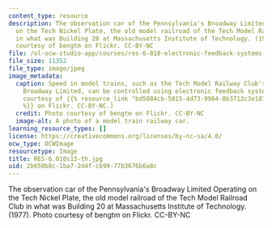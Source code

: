 ```yaml
---
content_type: resource
description: The observation car of the Pennsylvania's Broadway Limited Operating
  on the Tech Nickel Plate, the old model railroad of the Tech Model Railroad Club
  in what was Building 20 at Massachusetts Institute of Technology. (1977). Photo
  courtesy of bengtm on Flickr. CC-BY-NC
file: /ol-ocw-studio-app/courses/res-6-010-electronic-feedback-systems-spring-2013/2b650b8c1ba72d4fcb9977b3676b6a8c_RES-6.010s13-th.jpg
file_size: 11352
file_type: image/jpeg
image_metadata:
  caption: Speed in model trains, such as the Tech Model Railway Club's Pennsylvania's
    Broadway Limited, can be controlled using electronic feedback systems. (Photo
    courtesy of {{% resource_link "bd5084cb-5815-4d73-9964-0b3712c3e187" "bengtm"
    %}} on Flickr. CC-BY-NC.)
  credit: Photo courtesy of bengtm on Flickr. CC-BY-NC
  image-alt: A photo of a model train railway car.
learning_resource_types: []
license: https://creativecommons.org/licenses/by-nc-sa/4.0/
ocw_type: OCWImage
resourcetype: Image
title: RES-6.010s13-th.jpg
uid: 2b650b8c-1ba7-2d4f-cb99-77b3676b6a8c
---
```

The observation car of the Pennsylvania's Broadway Limited Operating on the Tech Nickel Plate, the old model railroad of the Tech Model Railroad Club in what was Building 20 at Massachusetts Institute of Technology. (1977). Photo courtesy of bengtm on Flickr. CC-BY-NC